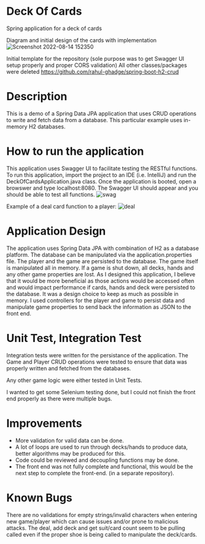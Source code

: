 # Deck Of Cards
Spring application for a deck of cards

Diagram and initial design of the cards with implementation
![Screenshot 2022-08-14 152350](https://user-images.githubusercontent.com/31741107/184551803-a5001aaf-0c7a-4c25-9053-1401c4aa7f91.png)

Initial template for the repository (sole purpose was to get Swagger UI setup properly and proper CORS validation)
All other classes/packages were deleted
https://github.com/rahul-ghadge/spring-boot-h2-crud

# Description 
This is a demo of a Spring Data JPA application that uses CRUD operations to write and 
fetch data from a database.  This particular example uses in-memory H2 databases.

# How to run the application 
This application uses Swagger UI to facilitate testing the RESTful functions. To run this application, import the project to an IDE (i.e. IntelliJ) and run the DeckOfCardsApplication.java class.  Once the application is booted, open a browswer and type localhost:8080.  The Swagger UI should appear and you should be able to test all functions. 
![swag](https://user-images.githubusercontent.com/31741107/184551840-646e9d92-e669-4d64-9c13-aebaffc7eef8.png)

Example of a deal card function to a player:
![deal](https://user-images.githubusercontent.com/31741107/184551885-2fc989db-0b49-4d7b-8b8f-68cafb3c9851.png)

# Application Design
The application uses Spring Data JPA with combination of H2 as a database platform.  The database can be manipulated via the application.properties file.
The player and the game are persisted to the database.  The game itself is manipulated all in memory.  If a game is shut down, all decks, hands and any other game properties are lost.  As I designed this application, I believe that it would be more beneficial as those actions would be accessed often and would impact performance if cards, hands and deck were persisted to the database.  It was a design choice to keep as much as possible in memory.  I used controllers for the player and game to persist data and manipulate game properties to send back the information as JSON to the front end.

# Unit Test, Integration Test
Integration tests were written for the persistance of the application.  The Game and Player CRUD operations were tested to ensure that data was properly written and fetched from the databases. 

Any other game logic were either tested in Unit Tests.

I wanted to get some Selenium testing done, but I could not finish the front end properly as there were multiple bugs.

# Improvements
- More validation for valid data can be done.
- A lot of loops are used to run through decks/hands to produce data, better algorithms may be produced for this.
- Code could be reviewed and decoupling functions may be done.
- The front end was not fully complete and functional, this would be the next step to complete the front-end. (in a separate repository).

# Known Bugs
There are no validations for empty strings/invalid characters when entering new game/player which can cause issues and/or prone to malicious attacks.
The deal, add deck and get suit/card count seem to be pulling called even if the proper shoe is being called to manipulate the deck/cards.



